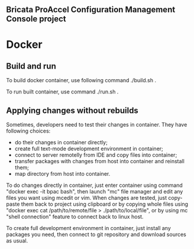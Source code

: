 ## Bricata ProAccel Configuration Management Console project


Docker
======

Build and run
-------------

To build docker container, use following command ./build.sh .

To run built container, use command ./run.sh .

Applying changes without rebuilds
---------------------------------

Sometimes, developers need to test their changes in container. They have following choices:

  * do their changes in container directly;
  * create full text-mode development environment in container;
  * connect to server remotelly from IDE and copy files into container;
  * transfer packages with changes from host into container and reinstall them;
  * map directory from host into container.

To do changes directly in container, just enter container using command
"docker exec -it bpac bash", then launch "mc" file manager and edit any
files you want using mcedit or vim. When changes are tested, just
copy-paste them back to project using clipboard or by copying whole files
using "docker exec cat /path/to/remote/file > ./path/to/local/file", or
by using mc "shell connection" feature to connect back to linux host.

To create full development environment in container, just install any
packages you need, then connect to git repository and download sources as
usual.

